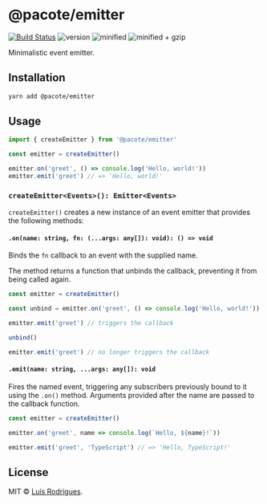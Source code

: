 # @pacote/emitter

[![Build Status](https://travis-ci.org/PacoteJS/pacote.svg?branch=master)](https://travis-ci.org/PacoteJS/pacote)
![version](https://badgen.net/npm/v/@pacote/emitter)
![minified](https://badgen.net/bundlephobia/min/@pacote/emitter)
![minified + gzip](https://badgen.net/bundlephobia/minzip/@pacote/emitter)

Minimalistic event emitter.

## Installation

```bash
yarn add @pacote/emitter
```

## Usage

```typescript
import { createEmitter } from '@pacote/emitter'

const emitter = createEmitter()

emitter.on('greet', () => console.log('Hello, world!'))
emitter.emit('greet') // => 'Hello, world!'
```

### `createEmitter<Events>(): Emitter<Events>`

`createEmitter()` creates a new instance of an event emitter that provides the following methods:

#### `.on(name: string, fn: (...args: any[]): void): () => void`

Binds the `fn` callback to an event with the supplied name.

The method returns a function that unbinds the callback, preventing it from being called again.

```typescript
const emitter = createEmitter()

const unbind = emitter.on('greet', () => console.log('Hello, world!'))

emitter.emit('greet') // triggers the callback

unbind()

emitter.emit('greet') // no longer triggers the callback
```

#### `.emit(name: string, ...args: any[]): void`

Fires the named event, triggering any subscribers previously bound to it using the `.on()` method. Arguments provided after the name are passed to the callback function.

```typescript
const emitter = createEmitter()

emitter.on('greet', name => console.log(`Hello, ${name}!`))

emitter.emit('greet', 'TypeScript') // => 'Hello, TypeScript!'
```

## License

MIT © [Luís Rodrigues](https://goblindegook.com).
